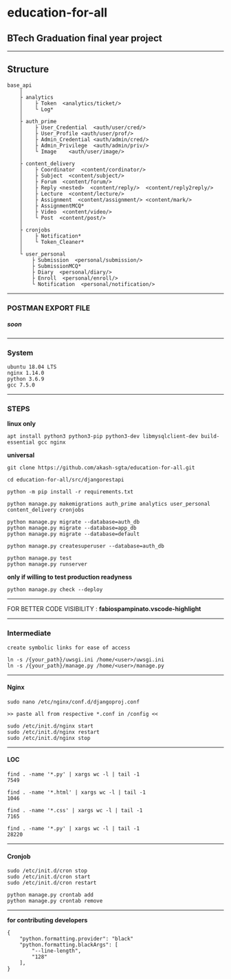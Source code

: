 # education-for-all

## BTech Graduation final year project

***

## Structure

```
base_api
    │
    ├ analytics
    │    ├ Token  <analytics/ticket/>
    │    └ Log*
    │
    ├ auth_prime
    │    ├ User_Credential  <auth/user/cred/>
    │    ├ User_Profile <auth/user/prof/>
    │    ├ Admin_Credential <auth/admin/cred/>  
    │    ├ Admin_Privilege  <auth/admin/priv/>
    │    └ Image    <auth/user/image/>
    │
    ├ content_delivery
    │    ├ Coordinator  <content/cordinator/>
    │    ├ Subject  <content/subject/>
    │    ├ Forum  <content/forum/>
    │    ├ Reply <nested>  <content/reply/>  <content/reply2reply/>
    │    ├ Lecture  <content/lecture/>
    │    ├ Assignment  <content/assignment/> <content/mark/>
    │    ├ AssignmentMCQ*  
    │    ├ Video  <content/video/>
    │    └ Post  <content/post/>
    │
    ├ cronjobs
    │    ├ Notification*
    │    └ Token_Cleaner*
    │
    └ user_personal
        ├ Submission  <personal/submission/>
        ├ SubmissionMCQ*
        ├ Diary  <personal/diary/>
        ├ Enroll  <personal/enroll/>
        └ Notification  <personal/notification/>
```

***

### POSTMAN EXPORT FILE

##### __soon__

***

### System

```
ubuntu 18.04 LTS
nginx 1.14.0
python 3.6.9
gcc 7.5.0
```

***

### STEPS

**linux only**
```
apt install python3 python3-pip python3-dev libmysqlclient-dev build-essential gcc nginx
```

**universal**
```
git clone https://github.com/akash-sgta/education-for-all.git

cd education-for-all/src/djangorestapi

python -m pip install -r requirements.txt

python manage.py makemigrations auth_prime analytics user_personal content_delivery cronjobs

python manage.py migrate --database=auth_db
python manage.py migrate --database=app_db
python manage.py migrate --database=default

python manage.py createsuperuser --database=auth_db

python manage.py test
python manage.py runserver
```

**only if willing to test production readyness**
```
python manage.py check --deploy
```

***

FOR BETTER CODE VISIBILITY : __fabiospampinato.vscode-highlight__

***

### Intermediate

```
create symbolic links for ease of access

ln -s /{your_path}/uwsgi.ini /home/<user>/uwsgi.ini
ln -s /{your_path}/manage.py /home/<user>/manage.py
```

***

#### Nginx

```
sudo nano /etc/nginx/conf.d/djangoproj.conf

>> paste all from respective *.conf in /config <<

sudo /etc/init.d/nginx start
sudo /etc/init.d/nginx restart
sudo /etc/init.d/nginx stop
```

***

#### LOC 

```
find . -name '*.py' | xargs wc -l | tail -1
7549

find . -name '*.html' | xargs wc -l | tail -1
1046

find . -name '*.css' | xargs wc -l | tail -1
7165

find . -name '*.py' | xargs wc -l | tail -1
28220
```

***

#### Cronjob

```
sudo /etc/init.d/cron stop
sudo /etc/init.d/cron start
sudo /etc/init.d/cron restart

python manage.py crontab add
python manage.py crontab remove
```

***

__for contributing developers__
```
{
    "python.formatting.provider": "black"
    "python.formatting.blackArgs": [
        "--line-length",
        "128"
    ],
}
```
